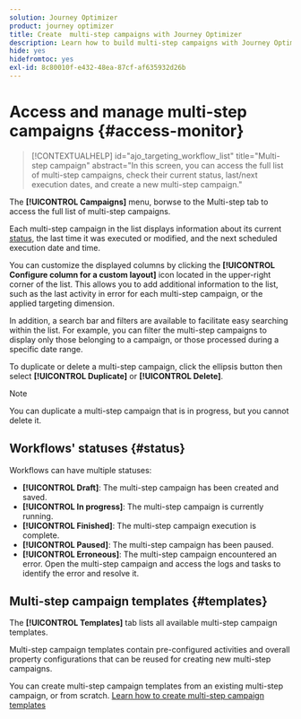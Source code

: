 ```yaml
---
solution: Journey Optimizer
product: journey optimizer
title: Create  multi-step campaigns with Journey Optimizer
description: Learn how to build multi-step campaigns with Journey Optimizer
hide: yes
hidefromtoc: yes
exl-id: 8c80010f-e432-48ea-87cf-af635932d26b
---
```

# Access and manage multi-step campaigns {#access-monitor}

>[!CONTEXTUALHELP]
>id="ajo_targeting_workflow_list"
>title="Multi-step campaign"
>abstract="In this screen, you can access the full list of multi-step campaigns, check their current status, last/next execution dates, and create a new multi-step campaign."

The **[!UICONTROL Campaigns]** menu, borwse to the Multi-step tab to access the full list of multi-step campaigns. 


Each multi-step campaign in the list displays information about its current [status](#status), the last time it was executed or modified, and the next scheduled execution date and time.

You can customize the displayed columns by clicking the **[!UICONTROL Configure column for a custom layout]** icon located in the upper-right corner of the list. This allows you to add additional information to the list, such as the last activity in error for each multi-step campaign, or the applied targeting dimension.

In addition, a search bar and filters are available to facilitate easy searching within the list. For example, you can filter the multi-step campaigns to display only those belonging to a campaign, or those processed during a specific date range.

To duplicate or delete a multi-step campaign, click the ellipsis button then select **[!UICONTROL Duplicate]** or **[!UICONTROL Delete]**. 

>[!NOTE]
>
>You can duplicate a multi-step campaign that is in progress, but you cannot delete it.

## Workflows' statuses {#status}

Workflows can have multiple statuses:

* **[!UICONTROL Draft]**: The multi-step campaign has been created and saved.
* **[!UICONTROL In progress]**: The multi-step campaign is currently running.
* **[!UICONTROL Finished]**: The multi-step campaign execution is complete.
* **[!UICONTROL Paused]**: The multi-step campaign has been paused.
* **[!UICONTROL Erroneous]**: The multi-step campaign encountered an error. Open the multi-step campaign and access the logs and tasks to identify the error and resolve it.


## Multi-step campaign templates {#templates}

The **[!UICONTROL Templates]** tab lists all available multi-step campaign templates.

Multi-step campaign templates contain pre-configured activities and overall property configurations that can be reused for creating new multi-step campaigns.

You can create multi-step campaign templates from an existing multi-step campaign, or from scratch. [Learn how to create multi-step campaign templates](create-ms-campaign.md#campaign-templates)
